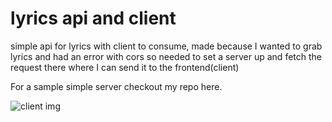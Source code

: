 # lyrics api and client

simple api for lyrics with client to consume, made because I wanted to
grab lyrics and had an error with cors so needed to set a server up and fetch the request there
where I can send it to the frontend(client)

For a sample simple server checkout my repo here.


![client img](./repoAssets/travis_my_amigo.png)
